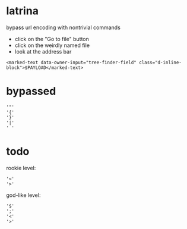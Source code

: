 # latrina
bypass url encoding with nontrivial commands

* click on the "Go to file" button
* click on the weirdly named file
* look at the address bar

```
<marked-text data-owner-input="tree-finder-field" class="d-inline-block">$PAYLOAD</marked-text>
```

# bypassed
```
'"'
'{'
'}'
'|'
' '
```

# todo
rookie level:
```
'<'
'>'
```
god-like level:
```
'$'
';'
'<'
'>'
```
